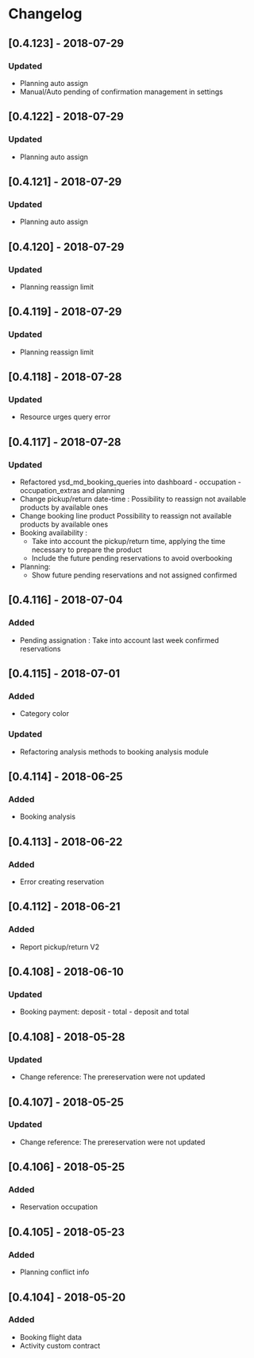 # Changelog

## [0.4.123] - 2018-07-29
### Updated
- Planning auto assign
- Manual/Auto pending of confirmation management in settings

## [0.4.122] - 2018-07-29
### Updated
- Planning auto assign

## [0.4.121] - 2018-07-29
### Updated
- Planning auto assign

## [0.4.120] - 2018-07-29
### Updated
- Planning reassign limit

## [0.4.119] - 2018-07-29
### Updated
- Planning reassign limit

## [0.4.118] - 2018-07-28
### Updated
- Resource urges query error

## [0.4.117] - 2018-07-28
### Updated
- Refactored ysd_md_booking_queries into dashboard - occupation - occupation_extras and planning
- Change pickup/return date-time :
  Possibility to reassign not available products by available ones
- Change booking line product
  Possibility to reassign not available products by available ones
- Booking availability :
  - Take into account the pickup/return time, applying the time necessary to prepare the product
  - Include the future pending reservations to avoid overbooking
- Planning:
  - Show future pending reservations and not assigned confirmed   
  

## [0.4.116] - 2018-07-04
### Added
- Pending assignation : Take into account last week confirmed reservations

## [0.4.115] - 2018-07-01
### Added
- Category color
### Updated
- Refactoring analysis methods to booking analysis module

## [0.4.114] - 2018-06-25
### Added
- Booking analysis

## [0.4.113] - 2018-06-22
### Added
- Error creating reservation

## [0.4.112] - 2018-06-21
### Added
- Report pickup/return V2

## [0.4.108] - 2018-06-10
### Updated
- Booking payment: deposit - total - deposit and total

## [0.4.108] - 2018-05-28
### Updated
- Change reference: The prereservation were not updated

## [0.4.107] - 2018-05-25
### Updated
- Change reference: The prereservation were not updated

## [0.4.106] - 2018-05-25
### Added
- Reservation occupation

## [0.4.105] - 2018-05-23
### Added
- Planning conflict info

## [0.4.104] - 2018-05-20
### Added
- Booking flight data
- Activity custom contract


